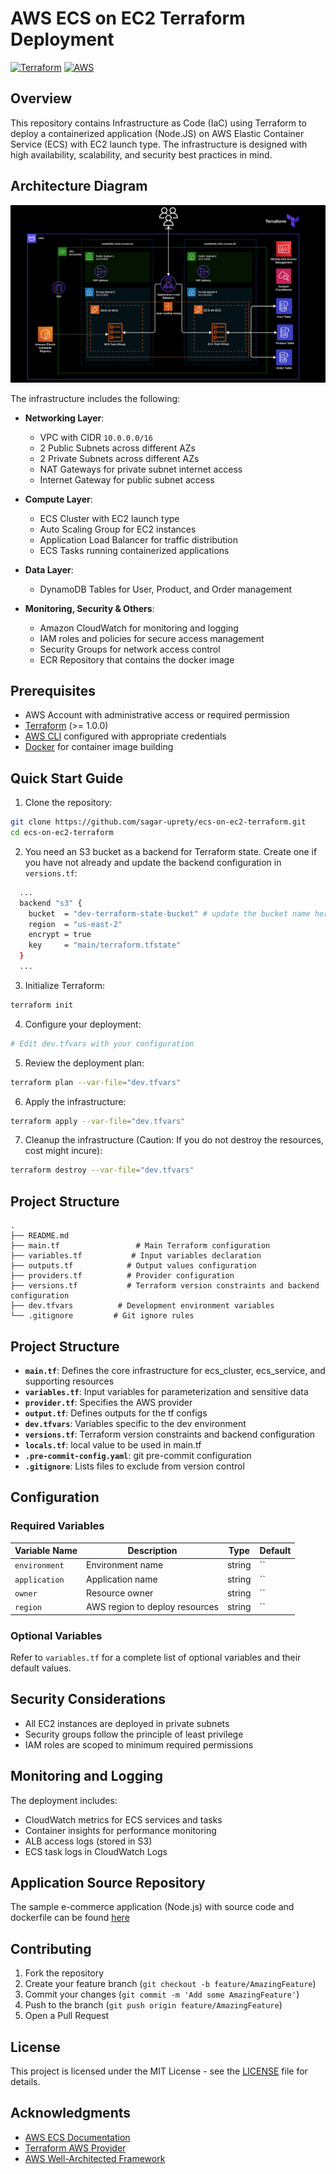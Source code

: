 # AWS ECS on EC2 Terraform Deployment

[![Terraform](https://img.shields.io/badge/terraform-%235835CC.svg?style=for-the-badge&logo=terraform&logoColor=white)](https://www.terraform.io/)
[![AWS](https://img.shields.io/badge/AWS-%23FF9900.svg?style=for-the-badge&logo=amazon-aws&logoColor=white)](https://aws.amazon.com/)

## Overview

This repository contains Infrastructure as Code (IaC) using Terraform to deploy a containerized application (Node.JS) on AWS Elastic Container Service (ECS) with EC2 launch type. The infrastructure is designed with high availability, scalability, and security best practices in mind.

## Architecture Diagram

![AWS Architecture](./ecs-on-ec2-architecture.png)

The infrastructure includes the following:

- **Networking Layer**:
  - VPC with CIDR `10.0.0.0/16`
  - 2 Public Subnets across different AZs
  - 2 Private Subnets across different AZs
  - NAT Gateways for private subnet internet access
  - Internet Gateway for public subnet access

- **Compute Layer**:
  - ECS Cluster with EC2 launch type
  - Auto Scaling Group for EC2 instances
  - Application Load Balancer for traffic distribution
  - ECS Tasks running containerized applications

- **Data Layer**:
  - DynamoDB Tables for User, Product, and Order management

- **Monitoring, Security & Others**:
  - Amazon CloudWatch for monitoring and logging
  - IAM roles and policies for secure access management
  - Security Groups for network access control
  - ECR Repository that contains the docker image

## Prerequisites

- AWS Account with administrative access or required permission
- [Terraform](https://www.terraform.io/downloads.html) (>= 1.0.0)
- [AWS CLI](https://aws.amazon.com/cli/) configured with appropriate credentials
- [Docker](https://www.docker.com/get-started) for container image building

## Quick Start Guide 


1. Clone the repository:
```bash
git clone https://github.com/sagar-uprety/ecs-on-ec2-terraform.git
cd ecs-on-ec2-terraform
```
2. You need an S3 bucket as a backend for Terraform state. Create one if you have not already and update the  backend configuration in `versions.tf`:
```bash
  ...
  backend "s3" {
    bucket  = "dev-terraform-state-bucket" # update the bucket name here
    region  = "us-east-2"
    encrypt = true
    key     = "main/terraform.tfstate"
  }
  ...
```

3. Initialize Terraform:
```bash
terraform init
```

4. Configure your deployment:
```bash
# Edit dev.tfvars with your configuration
```

5. Review the deployment plan:
```bash
terraform plan --var-file="dev.tfvars"
```

6. Apply the infrastructure:
```bash
terraform apply --var-file="dev.tfvars"
```

7. Cleanup the infrastructure (Caution: If you do not destroy the resources, cost might incure):
```bash
terraform destroy --var-file="dev.tfvars"
```

## Project Structure

```
.
├── README.md
├── main.tf                 # Main Terraform configuration
├── variables.tf           # Input variables declaration
├── outputs.tf            # Output values configuration
├── providers.tf          # Provider configuration
├── versions.tf           # Terraform version constraints and backend configuration 
├── dev.tfvars          # Development environment variables
└── .gitignore         # Git ignore rules
```

## Project Structure

* **`main.tf`**: Defines the core infrastructure for ecs_cluster, ecs_service, and supporting resources
* **`variables.tf`**: Input variables for parameterization and sensitive data
* **`provider.tf`**: Specifies the AWS provider
* **`output.tf`**: Defines outputs for the tf configs
* **`dev.tfvars`**: Variables specific to the dev environment
* **`versions.tf`**: Terraform version constraints and backend configuration 
* **`locals.tf`**: local value to be used in main.tf
* **`.pre-commit-config.yaml`**: git pre-commit configuration 
* **`.gitignore`**: Lists files to exclude from version control

## Configuration


### Required Variables

| Variable Name | Description | Type | Default |
|--------------|-------------|------|---------|
| `environment` | Environment name | string | `` |
| `application` | Application name | string | `` |
| `owner` | Resource owner | string | `` |
| `region` | AWS region to deploy resources | string | `` |

### Optional Variables

Refer to `variables.tf` for a complete list of optional variables and their default values.

## Security Considerations

- All EC2 instances are deployed in private subnets
- Security groups follow the principle of least privilege
- IAM roles are scoped to minimum required permissions

## Monitoring and Logging

The deployment includes:
- CloudWatch metrics for ECS services and tasks
- Container insights for performance monitoring
- ALB access logs (stored in S3)
- ECS task logs in CloudWatch Logs

## Application Source Repository

The sample e-commerce application (Node.js) with source code and dockerfile can be found [here](https://github.com/sagar-uprety/ecs-shop-app-nodejs-sample)

## Contributing

1. Fork the repository
2. Create your feature branch (`git checkout -b feature/AmazingFeature`)
3. Commit your changes (`git commit -m 'Add some AmazingFeature'`)
4. Push to the branch (`git push origin feature/AmazingFeature`)
5. Open a Pull Request

## License

This project is licensed under the MIT License - see the [LICENSE](LICENSE) file for details.

## Acknowledgments

- [AWS ECS Documentation](https://docs.aws.amazon.com/ecs/)
- [Terraform AWS Provider](https://registry.terraform.io/providers/hashicorp/aws/latest/docs)
- [AWS Well-Architected Framework](https://aws.amazon.com/architecture/well-architected/)